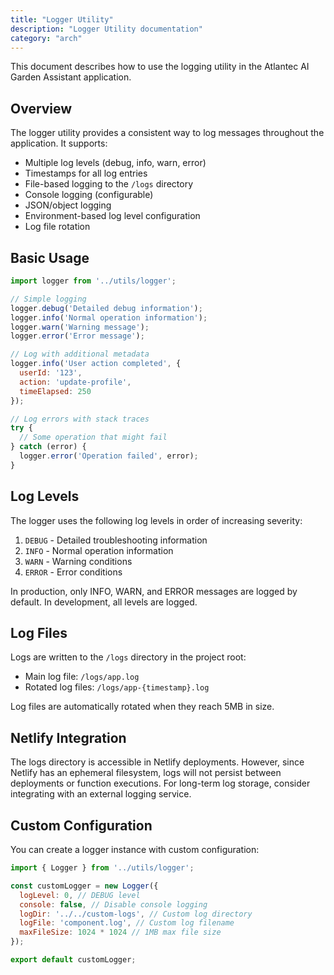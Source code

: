 ```yaml
---
title: "Logger Utility"
description: "Logger Utility documentation"
category: "arch"
---
```


This document describes how to use the logging utility in the Atlantec AI Garden Assistant application.

## Overview

The logger utility provides a consistent way to log messages throughout the application. It supports:

- Multiple log levels (debug, info, warn, error)
- Timestamps for all log entries
- File-based logging to the `/logs` directory
- Console logging (configurable)
- JSON/object logging
- Environment-based log level configuration
- Log file rotation

## Basic Usage

```javascript
import logger from '../utils/logger';

// Simple logging
logger.debug('Detailed debug information');
logger.info('Normal operation information');
logger.warn('Warning message');
logger.error('Error message');

// Log with additional metadata
logger.info('User action completed', { 
  userId: '123', 
  action: 'update-profile',
  timeElapsed: 250
});

// Log errors with stack traces
try {
  // Some operation that might fail
} catch (error) {
  logger.error('Operation failed', error);
}
```

## Log Levels

The logger uses the following log levels in order of increasing severity:

1. `DEBUG` - Detailed troubleshooting information
2. `INFO` - Normal operation information
3. `WARN` - Warning conditions
4. `ERROR` - Error conditions

In production, only INFO, WARN, and ERROR messages are logged by default. In development, all levels are logged.

## Log Files

Logs are written to the `/logs` directory in the project root:

- Main log file: `/logs/app.log`
- Rotated log files: `/logs/app-{timestamp}.log`

Log files are automatically rotated when they reach 5MB in size.

## Netlify Integration

The logs directory is accessible in Netlify deployments. However, since Netlify has an ephemeral filesystem, logs will not persist between deployments or function executions. For long-term log storage, consider integrating with an external logging service.

## Custom Configuration

You can create a logger instance with custom configuration:

```javascript
import { Logger } from '../utils/logger';

const customLogger = new Logger({
  logLevel: 0, // DEBUG level
  console: false, // Disable console logging
  logDir: '../../custom-logs', // Custom log directory
  logFile: 'component.log', // Custom log filename
  maxFileSize: 1024 * 1024 // 1MB max file size
});

export default customLogger;
```